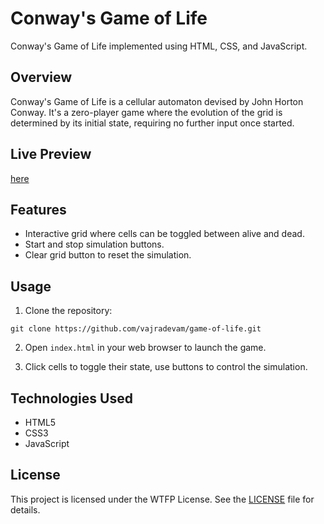 # Conway's Game of Life

Conway's Game of Life implemented using HTML, CSS, and JavaScript.

## Overview

Conway's Game of Life is a cellular automaton devised by John Horton Conway. It's a zero-player game where the evolution of the grid is determined by its initial state, requiring no further input once started.

## Live Preview
[here](https://vajranger.netlify.app/)

## Features

- Interactive grid where cells can be toggled between alive and dead.
- Start and stop simulation buttons.
- Clear grid button to reset the simulation.

## Usage

1. Clone the repository:

```git clone https://github.com/vajradevam/game-of-life.git```

2. Open `index.html` in your web browser to launch the game.

3. Click cells to toggle their state, use buttons to control the simulation.

## Technologies Used

- HTML5
- CSS3
- JavaScript

## License

This project is licensed under the WTFP License. See the [LICENSE](LICENSE) file for details.
